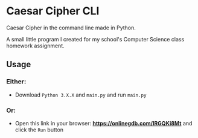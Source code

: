 # Caesar Cipher CLI
Caesar Cipher in the command line made in Python.

A small little program I created for my school's Computer Science class homework assignment.

## Usage
### Either:
- Download `Python 3.X.X` and `main.py` and run `main.py`

### Or:
- Open this link in your browser: **https://onlinegdb.com/IRGQKi8Mt** and click the `Run` button
